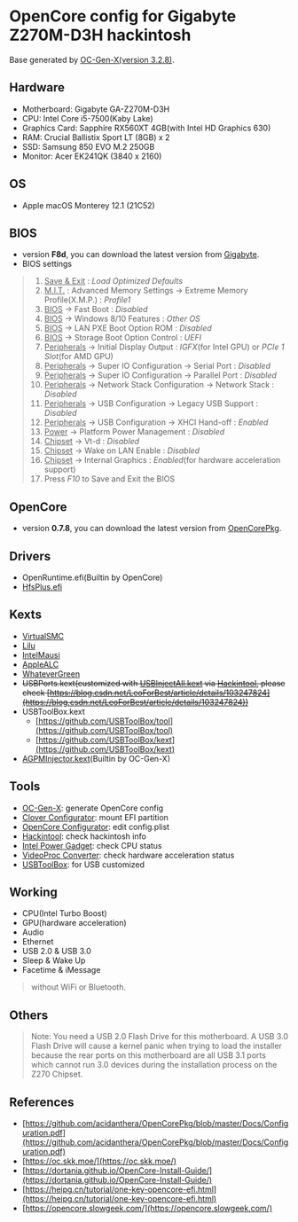 # OpenCore config for Gigabyte Z270M-D3H hackintosh

Base generated by [OC-Gen-X(version 3.2.8)](https://github.com/Pavo-IM/OC-Gen-X).

## Hardware

* Motherboard: Gigabyte GA-Z270M-D3H
* CPU: Intel Core i5-7500(Kaby Lake)
* Graphics Card: Sapphire RX560XT 4GB(with Intel HD Graphics 630)
* RAM: Crucial Ballistix Sport LT (8GB) x 2
* SSD: Samsung 850 EVO M.2 250GB
* Monitor: Acer EK241QK (3840 x 2160)

## OS

* Apple macOS Monterey 12.1 (21C52)

## BIOS

* version **F8d**, you can download the latest version from [Gigabyte](https://www.gigabyte.cn/Motherboard/GA-Z270M-D3H-rev-10/support#support-dl-bios).
* BIOS settings

> 1. <u>Save & Exit</u> : *Load Optimized Defaults*
> 2. <u>M.I.T.</u> : Advanced Memory Settings → Extreme Memory Profile(X.M.P.) : *Profile1*
> 3. <u>BIOS</u> → Fast Boot : *Disabled*
> 4. <u>BIOS</u> → Windows 8/10 Features : *Other OS*
> 5. <u>BIOS</u> → LAN PXE Boot Option ROM : *Disabled*
> 6. <u>BIOS</u> → Storage Boot Option Control : *UEFI*
> 7. <u>Peripherals</u> → Initial Display Output : *IGFX*(for Intel GPU) or *PCIe 1 Slot*(for AMD GPU)
> 8. <u>Peripherals</u> → Super IO Configuration → Serial Port : *Disabled*
> 9. <u>Peripherals</u> → Super IO Configuration → Parallel Port : *Disabled*
> 10. <u>Peripherals</u> → Network Stack Configuration → Network Stack : *Disabled*
> 11. <u>Peripherals</u> → USB Configuration → Legacy USB Support : *Disabled*
> 12. <u>Peripherals</u> → USB Configuration → XHCI Hand-off : *Enabled*
> 13. <u>Power</u> → Platform Power Management : *Disabled*
> 14. <u>Chipset</u> → Vt-d : *Disabled*
> 15. <u>Chipset</u> → Wake on LAN Enable : *Disabled*
> 16. <u>Chipset</u> → Internal Graphics : *Enabled*(for hardware acceleration support)
> 17. Press *F10* to Save and Exit the BIOS

## OpenCore

* version **0.7.8**, you can download the latest version from [OpenCorePkg](https://github.com/acidanthera/OpenCorePkg/releases).

## Drivers

* OpenRuntime.efi(Builtin by OpenCore)
* [HfsPlus.efi](https://github.com/acidanthera/OcBinaryData/blob/master/Drivers/HfsPlus.efi)

## Kexts

* [VirtualSMC](https://github.com/acidanthera/virtualsmc/releases)
* [Lilu](https://github.com/acidanthera/Lilu/releases)
* [IntelMausi](https://github.com/acidanthera/IntelMausi/releases)
* [AppleALC](https://github.com/acidanthera/AppleALC/releases)
* [WhateverGreen](https://github.com/acidanthera/WhateverGreen/releases)
* ~~USBPorts.kext(customized with [USBInjectAll.kext](https://bitbucket.org/RehabMan/os-x-usb-inject-all) via [Hackintool](https://github.com/headkaze/Hackintool), please check [https://blog.csdn.net/LeoForBest/article/details/103247824](https://blog.csdn.net/LeoForBest/article/details/103247824))~~
* USBToolBox.kext
  * [https://github.com/USBToolBox/tool](https://github.com/USBToolBox/tool)
  * [https://github.com/USBToolBox/kext](https://github.com/USBToolBox/kext)
* [AGPMInjector.kext](https://github.com/Pavo-IM/AGPMInjector)(Builtin by OC-Gen-X)

## Tools

* [OC-Gen-X](https://github.com/Pavo-IM/OC-Gen-X/releases): generate OpenCore config
* [Clover Configurator](https://mackie100projects.altervista.org/download/clover-configurator-global-edition/): mount EFI partition
* [OpenCore Configurator](https://mackie100projects.altervista.org/download-opencore-configurator/): edit config.plist
* [Hackintool](https://github.com/headkaze/Hackintool/releases): check hackintosh info
* [Intel Power Gadget](https://www.intel.com/content/www/us/en/developer/articles/tool/power-gadget.html): check CPU status
* [VideoProc Converter](https://www.videoproc.com/): check hardware acceleration status
* [USBToolBox](https://github.com/USBToolBox/tool/releases): for USB customized

## Working

* CPU(Intel Turbo Boost)
* GPU(hardware acceleration)
* Audio
* Ethernet
* USB 2.0 & USB 3.0
* Sleep & Wake Up
* Facetime & iMessage

> without WiFi or Bluetooth.

## Others

> Note: You need a USB 2.0 Flash Drive for this motherboard.
> A USB 3.0 Flash Drive will cause a kernel panic when trying to load the installer because the rear ports on this motherboard are all USB 3.1 ports which cannot run 3.0 devices during the installation process on the Z270 Chipset.

## References

* [https://github.com/acidanthera/OpenCorePkg/blob/master/Docs/Configuration.pdf](https://github.com/acidanthera/OpenCorePkg/blob/master/Docs/Configuration.pdf)
* [https://oc.skk.moe/](https://oc.skk.moe/)
* [https://dortania.github.io/OpenCore-Install-Guide/](https://dortania.github.io/OpenCore-Install-Guide/)
* [https://heipg.cn/tutorial/one-key-opencore-efi.html](https://heipg.cn/tutorial/one-key-opencore-efi.html)
* [https://opencore.slowgeek.com/](https://opencore.slowgeek.com/)
